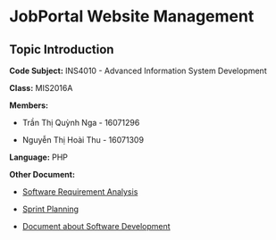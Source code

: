 JobPortal Website Management
============================
Topic Introduction
------------------
**Code Subject:** INS4010 - Advanced Information System Development <br>

**Class:** MIS2016A <br>

**Members:** <br>

- Trần Thị Quỳnh Nga - 16071296 <br>

- Nguyễn Thị Hoài Thu - 16071309 <br>

**Language:** PHP <br>

**Other Document:** <br>

- [Software Requirement Analysis](https://drive.google.com/open?id=18sQCG5e1HohwYZAcn9qH_LatQ3xb8Ptd) <br>

- [Sprint Planning](https://drive.google.com/open?id=1CnrkLUtX7v9nb6jLMIjq4HNYh_exFh0h) <br>

- [Document about Software Development](https://github.com/trannga2097/A_job_portal_website/blob/master/Document/README.md) <br>





